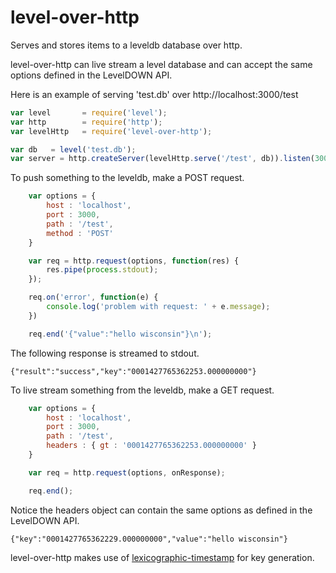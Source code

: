 level-over-http
===============
Serves and stores items to a leveldb database over http.

level-over-http can live stream a level database and can accept the same options defined in the LevelDOWN API.

Here is an example of serving 'test.db' over http://localhost:3000/test

```js
var level       = require('level');
var http        = require('http');
var levelHttp   = require('level-over-http');

var db   = level('test.db');
var server = http.createServer(levelHttp.serve('/test', db)).listen(3000);
```

To push something to the leveldb, make a POST request.

```js
    var options = {
        host : 'localhost',
        port : 3000,
        path : '/test',
        method : 'POST'
    }

    var req = http.request(options, function(res) {
    	res.pipe(process.stdout);
    });

    req.on('error', function(e) {
        console.log('problem with request: ' + e.message);
    })

    req.end('{"value":"hello wisconsin"}\n');
```

The following response is streamed to stdout.

```
{"result":"success","key":"0001427765362253.000000000"}
```

To live stream something from the leveldb, make a GET request.

```js
    var options = {
        host : 'localhost',
        port : 3000,
        path : '/test',
        headers : { gt : '0001427765362253.000000000' }
    }

    var req = http.request(options, onResponse);

    req.end();
```

Notice the headers object can contain the same options as defined in the LevelDOWN API.

```
{"key":"0001427765362229.000000000","value":"hello wisconsin"}
```

level-over-http makes use of [lexicographic-timestamp](http://github.com/lakowske/lexicographic-timestamp) for key generation.
